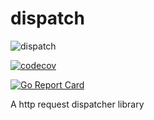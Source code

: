 # dispatch

![dispatch](https://github.com/ghazninattarshah/dispatch/workflows/dispatch/badge.svg)

[![codecov](https://codecov.io/gh/ghazninattarshah/dispatch/branch/master/graph/badge.svg)](https://codecov.io/gh/ghazninattarshah/dispatch)

[![Go Report Card](https://goreportcard.com/badge/github.com/ghazninattarshah/dispatch)](https://goreportcard.com/report/github.com/ghazninattarshah/dispatch)

A http request dispatcher library

